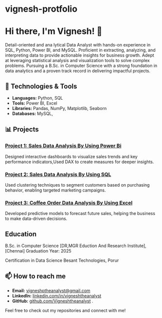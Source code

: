 # vignesh-protfolio
# Hi there, I'm Vignesh! 👋

Detail-oriented and ana
lytical Data Analyst with hands-on experience in SQL, Python, Power BI, and MySQL. Proficient in extracting, analyzing, and interpreting data to provide actionable insights for business growth. Adept at leveraging statistical analysis and visualization tools to solve complex problems. Pursuing a B.Sc. in Computer Science with a strong foundation in data analytics and a proven track record in delivering impactful projects.

## 🔧 Technologies & Tools

- **Languages:** Python, SQL
- **Tools:**  Power BI, Excel
- **Libraries:** Pandas, NumPy, Matplotlib, Seaborn
- **Databases:** MySQL,

## 📊 Projects

### [Project 1: Sales Data Analysis By Using Power Bi](https://github.com/Vigneshtheanalyst/power-bi-project.git)
Designed interactive dashboards to visualize sales trends and key performance indicators,Used DAX to create measures for deeper insights.

### [Project 2: Sales Data Analysis By Using SQL](https://github.com/Vigneshtheanalyst/customer-segmentation)
Used clustering techniques to segment customers based on purchasing behavior, enabling targeted marketing campaigns.

### [Project 3: Coffee Order Data Analysis By Using Excel  ](https://github.com/Vigneshtheanalyst/predictive-modeling)
Developed predictive models to forecast future sales, helping the business to make data-driven decisions.

##  Education

B.Sc. in Computer Science
[DR,MGR Eduction And Research Institute], [Chennai]
Graduation Year: 2025

Certification in Data Science
Besant Technologies, Porur
## 📫 How to reach me

- **Email:** [vigneshptheanalyst@gmail.com](mailto:vigneshptheanalyst@gmail.com)
- **LinkedIn:** [linkedin.com/in/vigneshtheanalyst](https://www.linkedin.com/in/vignesh-p-analyst)
- **GitHub:** [github.com/Vigneshtheanalyst](https://github.com/Vigneshtheanalyst)
.

Feel free to check out my repositories and connect with me!
